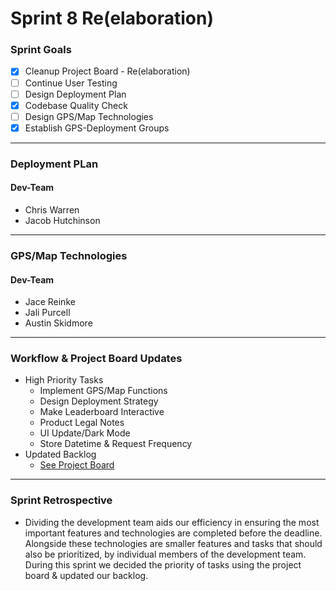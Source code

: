 # Sprint 8 Re(elaboration)

### Sprint Goals
- [X] Cleanup Project Board - Re(elaboration)
- [ ] Continue User Testing
- [ ] Design Deployment Plan
- [X] Codebase Quality Check
- [ ] Design GPS/Map Technologies
- [X] Establish GPS-Deployment Groups

---

### Deployment PLan

#### Dev-Team
* Chris Warren
* Jacob Hutchinson

---

### GPS/Map Technologies

#### Dev-Team
* Jace Reinke
* Jali Purcell
* Austin Skidmore

---

### Workflow & Project Board Updates
* High Priority Tasks
  * Implement GPS/Map Functions
  * Design Deployment Strategy
  * Make Leaderboard Interactive
  * Product Legal Notes
  * UI Update/Dark Mode
  * Store Datetime & Request Frequency
* Updated Backlog
  * [See Project Board](https://github.com/orgs/Developer-DUCS/projects/3/views/1)

---

### Sprint Retrospective
* Dividing the development team aids our efficiency in ensuring the most important features and technologies are completed before the deadline. Alongside these technologies are smaller features and tasks that should also be prioritized, by individual members of the development team. During this sprint we decided the priority of tasks using the project board & updated our backlog. 
